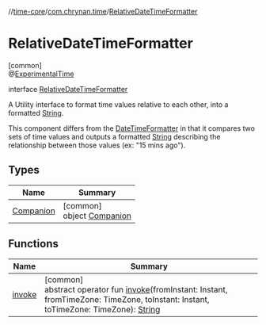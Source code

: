 //[time-core](../../../index.md)/[com.chrynan.time](../index.md)/[RelativeDateTimeFormatter](index.md)

# RelativeDateTimeFormatter

[common]\
@[ExperimentalTime](https://kotlinlang.org/api/latest/jvm/stdlib/kotlin.time/-experimental-time/index.html)

interface [RelativeDateTimeFormatter](index.md)

A Utility interface to format time values relative to each other, into a formatted [String](https://kotlinlang.org/api/latest/jvm/stdlib/kotlin/-string/index.html).

This component differs from the [DateTimeFormatter](../-date-time-formatter/index.md) in that it compares two sets of time values and outputs a formatted [String](https://kotlinlang.org/api/latest/jvm/stdlib/kotlin/-string/index.html) describing the relationship between those values (ex: "15 mins ago").

## Types

| Name | Summary |
|---|---|
| [Companion](-companion/index.md) | [common]<br>object [Companion](-companion/index.md) |

## Functions

| Name | Summary |
|---|---|
| [invoke](invoke.md) | [common]<br>abstract operator fun [invoke](invoke.md)(fromInstant: Instant, fromTimeZone: TimeZone, toInstant: Instant, toTimeZone: TimeZone): [String](https://kotlinlang.org/api/latest/jvm/stdlib/kotlin/-string/index.html) |
